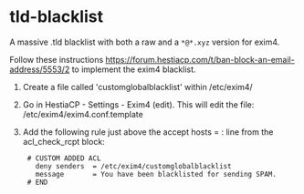 # tld-blacklist
A massive .tld blacklist with both a raw and a `*@*.xyz` version for exim4.

Follow these instructions https://forum.hestiacp.com/t/ban-block-an-email-address/5553/2 to implement the exim4 blacklist.


1. Create a file called 'customglobalblacklist' within /etc/exim4/
2. Go in HestiaCP - Settings - Exim4 (edit). This will edit the file: /etc/exim4/exim4.conf.template
3. Add the following rule just above the accept hosts = : line from the acl_check_rcpt block:

        # CUSTOM ADDED ACL
 	      deny senders	= /etc/exim4/customglobalblacklist
 	      message		= You have been blacklisted for sending SPAM.
        # END
